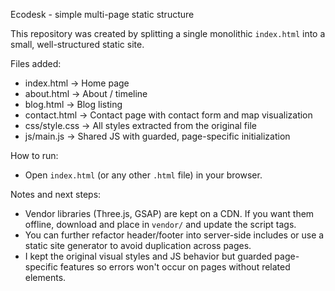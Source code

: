Ecodesk - simple multi-page static structure

This repository was created by splitting a single monolithic `index.html` into a small, well-structured static site.

Files added:
- index.html        -> Home page
- about.html        -> About / timeline
- blog.html         -> Blog listing
- contact.html      -> Contact page with contact form and map visualization
- css/style.css     -> All styles extracted from the original file
- js/main.js        -> Shared JS with guarded, page-specific initialization

How to run:
- Open `index.html` (or any other `.html` file) in your browser.

Notes and next steps:
- Vendor libraries (Three.js, GSAP) are kept on a CDN. If you want them offline, download and place in `vendor/` and update the script tags.
- You can further refactor header/footer into server-side includes or use a static site generator to avoid duplication across pages.
- I kept the original visual styles and JS behavior but guarded page-specific features so errors won't occur on pages without related elements.
